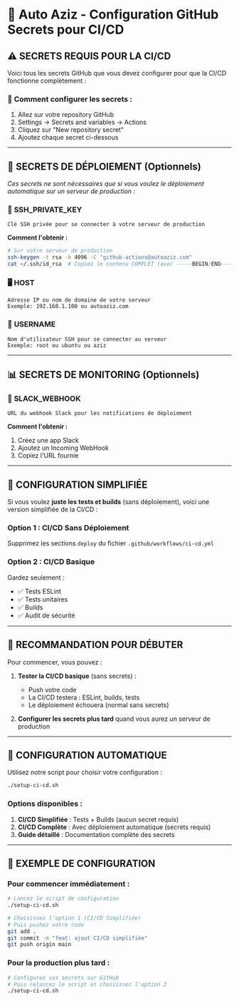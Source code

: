 # 🔐 Auto Aziz - Configuration GitHub Secrets pour CI/CD

## ⚠️ **SECRETS REQUIS POUR LA CI/CD**

Voici tous les secrets GitHub que vous devez configurer pour que la CI/CD fonctionne complètement :

### 📍 **Comment configurer les secrets :**
1. Allez sur votre repository GitHub
2. Settings → Secrets and variables → Actions
3. Cliquez sur "New repository secret"
4. Ajoutez chaque secret ci-dessous

---

## 🚀 **SECRETS DE DÉPLOIEMENT (Optionnels)**

*Ces secrets ne sont nécessaires que si vous voulez le déploiement automatique sur un serveur de production :*

### 🔑 **SSH_PRIVATE_KEY**
```
Clé SSH privée pour se connecter à votre serveur de production
```
**Comment l'obtenir :**
```bash
# Sur votre serveur de production
ssh-keygen -t rsa -b 4096 -C "github-actions@autoaziz.com"
cat ~/.ssh/id_rsa  # Copiez le contenu COMPLET (avec -----BEGIN/END-----)
```

### 🖥️ **HOST**
```
Adresse IP ou nom de domaine de votre serveur
Exemple: 192.168.1.100 ou autoaziz.com
```

### 👤 **USERNAME**
```
Nom d'utilisateur SSH pour se connecter au serveur
Exemple: root ou ubuntu ou aziz
```

---

## 📊 **SECRETS DE MONITORING (Optionnels)**

### 💬 **SLACK_WEBHOOK** 
```
URL du webhook Slack pour les notifications de déploiement
```
**Comment l'obtenir :**
1. Créez une app Slack
2. Ajoutez un Incoming WebHook
3. Copiez l'URL fournie

---

## 🔧 **CONFIGURATION SIMPLIFIÉE**

Si vous voulez **juste les tests et builds** (sans déploiement), voici une version simplifiée de la CI/CD :

### Option 1 : CI/CD Sans Déploiement
Supprimez les sections `deploy` du fichier `.github/workflows/ci-cd.yml`

### Option 2 : CI/CD Basique
Gardez seulement :
- ✅ Tests ESLint
- ✅ Tests unitaires  
- ✅ Builds
- ✅ Audit de sécurité

---

## 🎯 **RECOMMANDATION POUR DÉBUTER**

Pour commencer, vous pouvez :

1. **Tester la CI/CD basique** (sans secrets) :
   - Push votre code
   - La CI/CD testera : ESLint, builds, tests
   - Le déploiement échouera (normal sans secrets)

2. **Configurer les secrets plus tard** quand vous aurez un serveur de production

---

## 🔄 **CONFIGURATION AUTOMATIQUE**

Utilisez notre script pour choisir votre configuration :

```bash
./setup-ci-cd.sh
```

### Options disponibles :
1. **CI/CD Simplifiée** : Tests + Builds (aucun secret requis)
2. **CI/CD Complète** : Avec déploiement automatique (secrets requis)
3. **Guide détaillé** : Documentation complète des secrets

---

## 📝 **EXEMPLE DE CONFIGURATION**

### Pour commencer immédiatement :
```bash
# Lancez le script de configuration
./setup-ci-cd.sh

# Choisissez l'option 1 (CI/CD Simplifiée)
# Puis pushez votre code
git add .
git commit -m "feat: ajout CI/CD simplifiée"
git push origin main
```

### Pour la production plus tard :
```bash
# Configurez vos secrets sur GitHub
# Puis relancez le script et choisissez l'option 2
./setup-ci-cd.sh
```